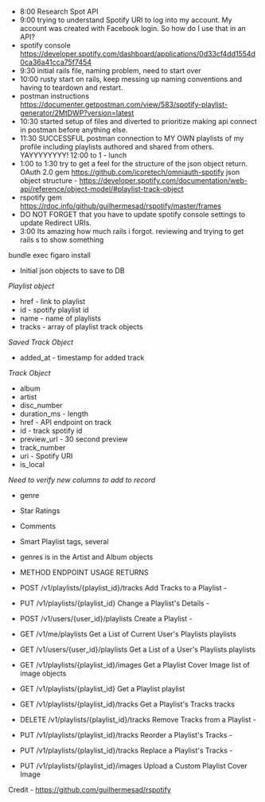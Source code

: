* 8:00 Research Spot API
* 9:00 trying to understand Spotify URI to log into my account.  My account was created with Facebook login.  So how do I use that in an API?
* spotify console https://developer.spotify.com/dashboard/applications/0d33cf4dd1554d0ca36a41cca75f7454
* 9:30 initial rails file, naming problem, need to start over
* 10:00 rusty start on rails, keep messing up naming conventions and having to teardown and restart.
* postman instructions https://documenter.getpostman.com/view/583/spotify-playlist-generator/2MtDWP?version=latest
* 10:30 started setup of files and diverted to prioritize making api connect in postman before anything else.
* 11:30 SUCCESSFUL postman connection to MY OWN playlists of my profile including playlists authored and shared from others.  YAYYYYYYYY!
12:00 to 1 - lunch
* 1:00 to 1:30 try to get a feel for the structure of the json object return.
OAuth 2.0 gem https://github.com/icoretech/omniauth-spotify
json object structure - https://developer.spotify.com/documentation/web-api/reference/object-model/#playlist-track-object
* rspotify gem https://rdoc.info/github/guilhermesad/rspotify/master/frames
* DO NOT FORGET that you have to update spotify console settings to update Redirect URIs.
* 3:00 Its amazing how much rails i forgot.  reviewing and trying to get rails s to show something


bundle exec figaro install

* Initial json objects to save to DB

*Playlist object*
* href - link to playlist
* id - spotify playlist id
* name - name of playlists
* tracks - array of playlist track objects


*Saved Track Object*
* added_at - timestamp for added track

*Track Object*
* album
* artist
* disc_number
* duration_ms - length
* href - API endpoint on track
* id - track spotify id
* preview_url - 30 second preview
* track_number
* uri - Spotify URI
* is_local

*Need to verify new columns to add to record*
* genre
* Star Ratings
* Comments
* Smart Playlist tags, several




* genres is in the Artist and Album objects


* METHOD	ENDPOINT	USAGE	RETURNS
* POST	/v1/playlists/{playlist_id}/tracks	Add Tracks to a Playlist	-
* PUT	/v1/playlists/{playlist_id}	Change a Playlist's Details	-
* POST	/v1/users/{user_id}/playlists	Create a Playlist	-
* GET	/v1/me/playlists	Get a List of Current User's Playlists	playlists
* GET	/v1/users/{user_id}/playlists	Get a List of a User's Playlists	playlists
* GET	/v1/playlists/{playlist_id}/images	Get a Playlist Cover Image	list of image objects
* GET	/v1/playlists/{playlist_id}	Get a Playlist	playlist
* GET	/v1/playlists/{playlist_id}/tracks	Get a Playlist's Tracks	tracks
* DELETE	/v1/playlists/{playlist_id}/tracks	Remove Tracks from a Playlist	-
* PUT	/v1/playlists/{playlist_id}/tracks	Reorder a Playlist's Tracks	-
* PUT	/v1/playlists/{playlist_id}/tracks	Replace a Playlist's Tracks	-
* PUT	/v1/playlists/{playlist_id}/images	Upload a Custom Playlist Cover Image


Credit - https://github.com/guilhermesad/rspotify
